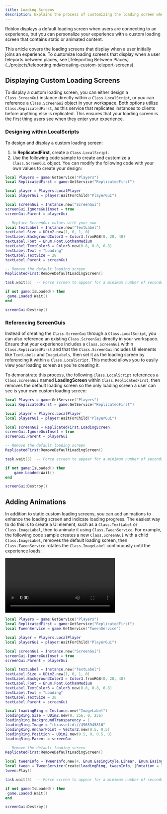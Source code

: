 ```yaml
---
title: Loading Screens
description: Explains the process of customizing the loading screen when users are connecting to your experience.
---
```


Roblox displays a default loading screen when users are connecting to an experience, but you can personalize your experience with a custom loading screen that contains static or animated content.

<Alert severity="info">
This article covers the loading screens that display when a user initially joins an experience. To customize loading screens that display when a user teleports between places, see [Teleporting Between Places](../projects/teleporting.md#creating-custom-teleport-screens).
</Alert>

## Displaying Custom Loading Screens

To display a custom loading screen, you can either design a `Class.ScreenGui` instance directly within a `Class.LocalScript`, or you can reference a `Class.ScreenGui` object in your workspace. Both options utilize `Class.ReplicatedFirst`, as this service that replicates instances to clients before anything else is replicated. This ensures that your loading screen is the first thing users see when they enter your experience.

### Designing within LocalScripts

To design and display a custom loading screen:

1. In **ReplicatedFirst**, create a `Class.LocalScript`.
2. Use the following code sample to create and customize a `Class.ScreenGui` object. You can modify the following code with your own values to create your design:

```lua
local Players = game:GetService("Players")
local ReplicatedFirst = game:GetService("ReplicatedFirst")

local player = Players.LocalPlayer
local playerGui = player:WaitForChild("PlayerGui")

local screenGui = Instance.new("ScreenGui")
screenGui.IgnoreGuiInset = true
screenGui.Parent = playerGui

-- Replace ScreenGui values with your own
local textLabel = Instance.new("TextLabel")
textLabel.Size = UDim2.new(1, 0, 1, 0)
textLabel.BackgroundColor3 = Color3.fromRGB(0, 20, 40)
textLabel.Font = Enum.Font.GothamMedium
textLabel.TextColor3 = Color3.new(0.8, 0.8, 0.8)
textLabel.Text = "Loading"
textLabel.TextSize = 28
textLabel.Parent = screenGui

-- Remove the default loading screen
ReplicatedFirst:RemoveDefaultLoadingScreen()

task.wait(5)  -- Force screen to appear for a minimum number of seconds

if not game:IsLoaded() then
 game.Loaded:Wait()
end

screenGui:Destroy()
```

### Referencing ScreenGuis

Instead of creating the `Class.ScreenGui` through a `Class.LocalScript`, you can also reference an existing `Class.ScreenGui` directly in your workspace. Ensure that your experience includes a `Class.ScreenGui` within `Class.ReplicatedFirst` and that the `Class.ScreenGui` includes UI elements like `TextLabels` and `ImageLabels`, then set it as the loading screen by referencing it within a `Class.LocalScript`. This method allows you to easily view your loading screen as you're creating it.

To demonstrate this process, the following `Class.LocalScript` references a `Class.ScreenGui` named **LoadingScreen** within `Class.ReplicatedFirst`, then removes the default loading screen so the only loading screen a user can see is your own custom loading screen:

```lua
local Players = game:GetService("Players")
local ReplicatedFirst = game:GetService("ReplicatedFirst")

local player = Players.LocalPlayer
local playerGui = player:WaitForChild("PlayerGui")

local screenGui = ReplicatedFirst.LoadingScreen
screenGui.IgnoreGuiInset = true
screenGui.Parent = playerGui

-- Remove the default loading screen
ReplicatedFirst:RemoveDefaultLoadingScreen()

task.wait(5)  -- Force screen to appear for a minimum number of seconds

if not game:IsLoaded() then
	game.Loaded:Wait()
end

screenGui:Destroy()
```

## Adding Animations

In addition to static custom loading screens, you can add animations to enhance the loading screen and indicate loading progress. The easiest way to do this is to create a UI element, such as a `Class.TextLabel` or `Class.ImageLabel`, then to animate it using `Class.TweenService`. For example, the following code sample creates a new `Class.ScreenGui` with a child `Class.ImageLabel`, removes the default loading screen, then `Class.TweenService` rotates the `Class.ImageLabel` continuously until the experience loads:

<video controls width="70%" src="../assets/ui/misc/Loading-Animation.mp4">
</video>

```lua
local Players = game:GetService("Players")
local ReplicatedFirst = game:GetService("ReplicatedFirst")
local TweenService = game:GetService("TweenService")

local player = Players.LocalPlayer
local playerGui = player:WaitForChild("PlayerGui")

local screenGui = Instance.new("ScreenGui")
screenGui.IgnoreGuiInset = true
screenGui.Parent = playerGui

local textLabel = Instance.new("TextLabel")
textLabel.Size = UDim2.new(1, 0, 1, 0)
textLabel.BackgroundColor3 = Color3.fromRGB(0, 20, 40)
textLabel.Font = Enum.Font.GothamMedium
textLabel.TextColor3 = Color3.new(0.8, 0.8, 0.8)
textLabel.Text = "Loading"
textLabel.TextSize = 28
textLabel.Parent = screenGui

local loadingRing = Instance.new("ImageLabel")
loadingRing.Size = UDim2.new(0, 256, 0, 256)
loadingRing.BackgroundTransparency = 1
loadingRing.Image = "rbxassetid://4965945816"
loadingRing.AnchorPoint = Vector2.new(0.5, 0.5)
loadingRing.Position = UDim2.new(0.5, 0, 0.5, 0)
loadingRing.Parent = screenGui

-- Remove the default loading screen
ReplicatedFirst:RemoveDefaultLoadingScreen()

local tweenInfo = TweenInfo.new(4, Enum.EasingStyle.Linear, Enum.EasingDirection.In, -1)
local tween = TweenService:Create(loadingRing, tweenInfo, {Rotation = 360})
tween:Play()

task.wait(5)  -- Force screen to appear for a minimum number of seconds

if not game:IsLoaded() then
 game.Loaded:Wait()
end

screenGui:Destroy()
```

